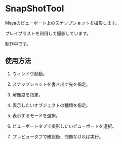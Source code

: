 # SnapShotTool

Mayaのビューポート上のスナップショットを撮影します。

プレイブラストを利用して撮影しています。

制作中です。

## 使用方法

1. ウィンドウ起動。

2. スナップショットを書き出す先を指定。

3. 解像度を指定。

4. 表示したいオブジェクトの種類を指定。

5. 表示するモードを選択。

6. ビューポートタブで撮影したいビューポートを選択。

7. プレビュータブで確認後、問題なければ実行。

